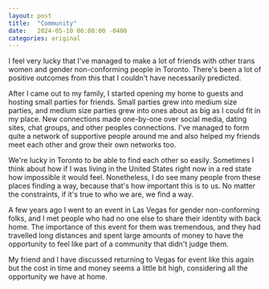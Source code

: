 ```yaml
---
layout: post
title:  "Community"
date:   2024-05-10 06:00:00 -0400
categories: original
---
```

I feel very lucky that I've managed to make a lot of friends with other trans women and gender non-conforming people in Toronto. There's been a lot of positive outcomes from this that I couldn't have necessarily predicted. 

After I came out to my family, I started opening my home to guests and hosting small parties for friends. Small parties grew into medium size parties, and medium size parties grew into ones about as big as I could fit in my place. New connections made one-by-one over social media, dating sites, chat groups, and other peoples connections. I've managed to form quite a network of supportive people around me and also helped my friends meet each other and grow their own networks too.

We're lucky in Toronto to be able to find each other so easily. Sometimes I think about how if I was living in the United States right now in a red state how impossible it would feel. Nonetheless, I do see many people from these places finding a way, because that's how important this is to us. No matter the constraints, if it's true to who we are, we find a way.

A few years ago I went to an event in Las Vegas for gender non-conforming folks, and I met people who had no one else to share their identity with back home. The importance of this event for them was tremendous, and they had travelled long distances and spent large amounts of money to have the opportunity to feel like part of a community that didn't judge them.

My friend and I have discussed returning to Vegas for event like this again but the cost in time and money seems a little bit high, considering all the opportunity we have at home. 